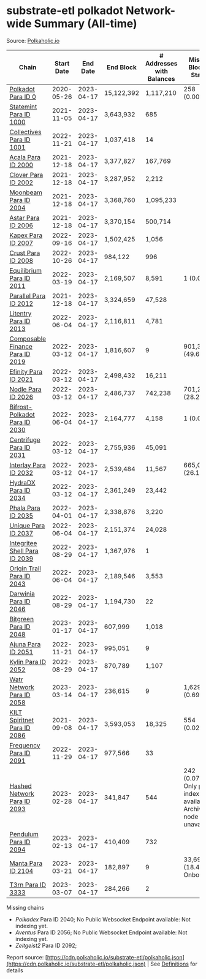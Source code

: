 # substrate-etl polkadot Network-wide Summary (All-time)

Source: [Polkaholic.io](https://polkaholic.io)


| Chain            | Start Date | End Date | End Block | # Addresses with Balances | Missing Blocks / Status |
| ---------------- | ---------- | ---------| --------- | ------------------------- | ----------------------- |
| [Polkadot Para ID 0](/polkadot/0-polkadot) | 2020-05-26 | 2023-04-17 | 15,122,392 |  1,117,210 | 258 (0.00%)  |
| [Statemint Para ID 1000](/polkadot/1000-statemint) | 2021-11-05 | 2023-04-17 | 3,643,932 |  685 |    |
| [Collectives Para ID 1001](/polkadot/1001-collectives) | 2022-11-21 | 2023-04-17 | 1,037,418 |  14 |    |
| [Acala Para ID 2000](/polkadot/2000-acala) | 2021-12-18 | 2023-04-17 | 3,377,827 |  167,769 |    |
| [Clover Para ID 2002](/polkadot/2002-clover) | 2021-12-18 | 2023-04-17 | 3,287,952 |  2,212 |    |
| [Moonbeam Para ID 2004](/polkadot/2004-moonbeam) | 2021-12-18 | 2023-04-17 | 3,368,760 |  1,095,233 |    |
| [Astar Para ID 2006](/polkadot/2006-astar) | 2021-12-18 | 2023-04-17 | 3,370,154 |  500,714 |    |
| [Kapex Para ID 2007](/polkadot/2007-kapex) | 2022-09-16 | 2023-04-17 | 1,502,425 |  1,056 |    |
| [Crust Para ID 2008](/polkadot/2008-crust) | 2022-10-26 | 2023-04-17 | 984,122 |  996 |    |
| [Equilibrium Para ID 2011](/polkadot/2011-equilibrium) | 2022-03-19 | 2023-04-17 | 2,169,507 |  8,591 | 1 (0.00%)  |
| [Parallel Para ID 2012](/polkadot/2012-parallel) | 2021-12-18 | 2023-04-17 | 3,324,659 |  47,528 |    |
| [Litentry Para ID 2013](/polkadot/2013-litentry) | 2022-06-04 | 2023-04-17 | 2,116,811 |  4,781 |    |
| [Composable Finance Para ID 2019](/polkadot/2019-composable) | 2022-03-12 | 2023-04-17 | 1,816,607 |  9 | 901,353 (49.62%)  |
| [Efinity Para ID 2021](/polkadot/2021-efinity) | 2022-03-12 | 2023-04-17 | 2,498,432 |  16,211 |    |
| [Nodle Para ID 2026](/polkadot/2026-nodle) | 2022-03-12 | 2023-04-17 | 2,486,737 |  742,238 | 701,244 (28.20%)  |
| [Bifrost-Polkadot Para ID 2030](/polkadot/2030-bifrost-dot) | 2022-06-04 | 2023-04-17 | 2,164,777 |  4,158 | 1 (0.00%)  |
| [Centrifuge Para ID 2031](/polkadot/2031-centrifuge) | 2022-03-12 | 2023-04-17 | 2,755,936 |  45,091 |    |
| [Interlay Para ID 2032](/polkadot/2032-interlay) | 2022-03-12 | 2023-04-17 | 2,539,484 |  11,567 | 665,018 (26.19%)  |
| [HydraDX Para ID 2034](/polkadot/2034-hydradx) | 2022-03-12 | 2023-04-17 | 2,361,249 |  23,442 |    |
| [Phala Para ID 2035](/polkadot/2035-phala) | 2022-04-01 | 2023-04-17 | 2,338,876 |  3,220 |    |
| [Unique Para ID 2037](/polkadot/2037-unique) | 2022-06-04 | 2023-04-17 | 2,151,374 |  24,028 |    |
| [Integritee Shell Para ID 2039](/polkadot/2039-integritee-shell) | 2022-08-29 | 2023-04-17 | 1,367,976 |  1 |    |
| [Origin Trail Para ID 2043](/polkadot/2043-origintrail) | 2022-06-04 | 2023-04-17 | 2,189,546 |  3,553 |    |
| [Darwinia Para ID 2046](/polkadot/2046-darwinia) | 2022-08-29 | 2023-04-17 | 1,194,730 |  22 |    |
| [Bitgreen Para ID 2048](/polkadot/2048-bitgreen) | 2023-01-17 | 2023-04-17 | 607,999 |  1,018 |    |
| [Ajuna Para ID 2051](/polkadot/2051-ajuna) | 2022-11-21 | 2023-04-17 | 995,051 |  9 |    |
| [Kylin Para ID 2052](/polkadot/2052-kylin) | 2022-08-29 | 2023-04-17 | 870,789 |  1,107 |    |
| [Watr Network Para ID 2058](/polkadot/2058-watr) | 2023-03-14 | 2023-04-17 | 236,615 |  9 | 1,629 (0.69%)  |
| [KILT Spiritnet Para ID 2086](/polkadot/2086-kilt) | 2021-09-08 | 2023-04-17 | 3,593,053 |  18,325 | 554 (0.02%)  |
| [Frequency Para ID 2091](/polkadot/2091-frequency) | 2022-11-29 | 2023-04-17 | 977,566 |  33 |    |
| [Hashed Network Para ID 2093](/polkadot/2093-hashed) | 2023-02-28 | 2023-04-17 | 341,847 |  544 | 242 (0.07%) Only partial index available: Archive node unavailable |
| [Pendulum Para ID 2094](/polkadot/2094-pendulum) | 2023-02-13 | 2023-04-17 | 410,409 |  732 |    |
| [Manta Para ID 2104](/polkadot/2104-manta) | 2023-03-21 | 2023-04-17 | 182,897 |  9 | 33,698 (18.42%) Onboarding |
| [T3rn Para ID 3333](/polkadot/3333-t3rn) | 2023-03-07 | 2023-04-17 | 284,266 |  2 |    |

Missing chains


* *Polkadex* Para ID 2040; No Public Websocket Endpoint available: Not indexing yet.
* *Aventus* Para ID 2056; No Public Websocket Endpoint available: Not indexing yet.
* *Zeitgeist2* Para ID 2092; 

Report source: [https://cdn.polkaholic.io/substrate-etl/polkaholic.json](https://cdn.polkaholic.io/substrate-etl/polkaholic.json) | See [Definitions](/DEFINITIONS.md) for details
